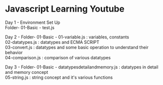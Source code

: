 # Javascript Learning Youtube

Day 1 - Environment Set Up <br>
        Folder- 01-Basic - test.js

Day 2 - Folder- 01-Basic - 01-variable.js : variables, constants<br>
                           02-datatypes.js : datatypes  and ECMA SCRIPT<br>
                           03-convert.js : datatypes and some basic operation to understand their behavior<br>
                           04-comparison.js : comparison of various datatypes<br>

Day 3 - Folder- 01-Basic - datatypesdetailandmemory.js : datatypes in detail and memory concept<br>
                           05-string.js : string concept and it's various functions
